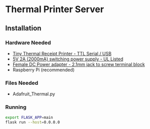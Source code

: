# Thermal Printer Server
## Installation
### Hardware Needed
* [Tiny Thermal Receipt Printer - TTL Serial / USB](https://www.adafruit.com/product/2751)
* [5V 2A (2000mA) switching power supply - UL Listed](https://www.adafruit.com/product/276)
* [Female DC Power adapter - 2.1mm jack to screw terminal block](https://www.adafruit.com/product/368)
* Raspberry Pi (recommended)

### Files Needed
* Adafruit_Thermal.py

### Running
```bash
export FLASK_APP=main
flask run --host=0.0.0.0
```